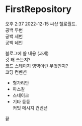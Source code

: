 # FirstRepository

오후 2:37 2022-12-15 씨샵 헬로월드.  
공백 두번  
공백 세번   
공백 네번  

블로그에 쓸 내용 (과제)   
깃 왜 쓰는지?  
코드 스테이지 영역이란 무엇인지?   
코딩 컨벤션   
 - 헝가리안   
 - 파스칼    
 - 스네이크     
 - 기타 등등   
커밋 메시지 컨벤션

끝
